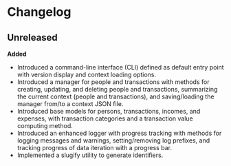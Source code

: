 # Changelog

## Unreleased

**Added**

- Introduced a command-line interface (CLI) defined as default entry point
  with version display and context loading options.
- Introduced a manager for people and transactions
  with methods for creating, updating, and deleting people and transactions,
  summarizing the current context (people and transactions),
  and saving/loading the manager from/to a context JSON file.
- Introduced base models for persons, transactions, incomes, and expenses,
  with transaction categories and a transaction value computing method.
- Introduced an enhanced logger with progress tracking with methods for logging messages and warnings,
  setting/removing log prefixes, and tracking progress of data iteration with a progress bar.
- Implemented a slugify utility to generate identifiers.
